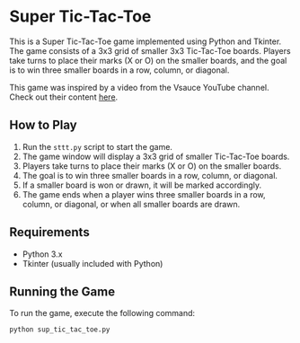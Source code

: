 # Super Tic-Tac-Toe

This is a Super Tic-Tac-Toe game implemented using Python and Tkinter. The game consists of a 3x3 grid of smaller 3x3 Tic-Tac-Toe boards. Players take turns to place their marks (X or O) on the smaller boards, and the goal is to win three smaller boards in a row, column, or diagonal.

This game was inspired by a video from the Vsauce YouTube channel. Check out their content [here](https://www.youtube.com/@Vsauce).

## How to Play

1. Run the `sttt.py` script to start the game.
2. The game window will display a 3x3 grid of smaller Tic-Tac-Toe boards.
3. Players take turns to place their marks (X or O) on the smaller boards.
4. The goal is to win three smaller boards in a row, column, or diagonal.
5. If a smaller board is won or drawn, it will be marked accordingly.
6. The game ends when a player wins three smaller boards in a row, column, or diagonal, or when all smaller boards are drawn.

## Requirements

- Python 3.x
- Tkinter (usually included with Python)

## Running the Game

To run the game, execute the following command:

```bash
python sup_tic_tac_toe.py